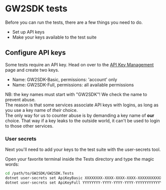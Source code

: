 ﻿# GW2SDK tests

Before you can run the tests, there are a few things you need to do.

- Set up API keys
- Make your keys available to the test suite

## Configure API keys

Some tests require an API key. Head on over to the [API Key Management](https://account.arena.net/applications) page and create two keys.

- Name: GW2SDK-Basic, permissions: 'account' only
- Name: GW2SDK-Full, permissions: all available permissions

NB: the key names must start with "GW2SDK"! We check the name to prevent abuse.\
The reason is that some services associate API keys with logins, as long as you use a key name of _their_ choice.\
The only way for us to counter abuse is by demanding a key name of **our** choice. That way if a key leaks to the outside world, it can't be used to login to those other services.

### User secrets

Next you'll need to add your keys to the test suite with the user-secrets tool.

Open your favorite terminal inside the Tests directory and type the magic words:

```sh
cd /path/to/GW2SDK/GW2SDK.Tests
dotnet user-secrets set ApiKeyBasic XXXXXXXX-XXXX-XXXX-XXXX-XXXXXXXXXXXXXXXXXXXX-XXXX-XXXX-XXXX-XXXXXXXXXXXX
dotnet user-secrets set ApiKeyFull YYYYYYYY-YYYY-YYYY-YYYY-YYYYYYYYYYYYYYYYYYYY-YYYY-YYYY-YYYY-YYYYYYYYYYYY
```
